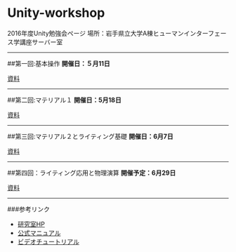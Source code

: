 # Unity-workshop
2016年度Unity勉強会ページ
場所：岩手県立大学A棟ヒューマンインターフェース学講座サーバー室

***

##第一回:基本操作
**開催日：５月11日**

[資料](https://github.com/SavantCat/Unity-workshop/blob/master/%E8%B3%87%E6%96%99/unity%E7%AC%AC%E4%B8%80%E5%9B%9E.pdf)

***

##第二回:マテリアル１
**開催日：5月18日**

[資料](https://github.com/SavantCat/Unity-workshop/raw/master/%E8%B3%87%E6%96%99/unity%E7%AC%AC%E4%BA%8C%E5%9B%9E.pdf)

***

##第三回:マテリアル２とライティング基礎
**開催日：6月7日**

[資料](https://github.com/SavantCat/Unity-workshop/raw/master/%E8%B3%87%E6%96%99/unity%E7%AC%AC%E4%B8%89%E5%9B%9E.pdf)

***

##第四回：ライティング応用と物理演算
**開催予定：6月29日**

[資料](https://github.com/SavantCat/Unity-workshop/raw/master/%E8%B3%87%E6%96%99/unity%E7%AC%AC%E5%9B%9B%E5%9B%9E.pdf)

***

###参考リンク

- [研究室HP](http://www-hi.comlab.soft.iwate-pu.ac.jp/?page_id=7071)
- [公式マニュアル](http://docs.unity3d.com/ja/current/Manual/index.html)
- [ビデオチュートリアル](http://dotinstall.com/lessons/basic_unity)

